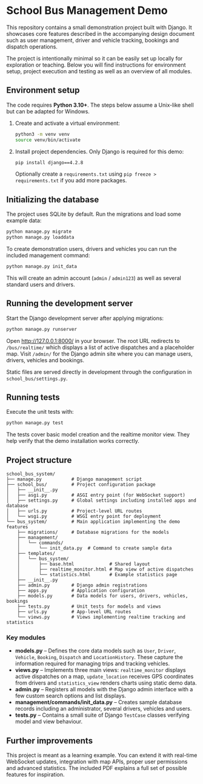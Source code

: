 # School Bus Management Demo

This repository contains a small demonstration project built with Django. It showcases core features described in the accompanying design document such as user management, driver and vehicle tracking, bookings and dispatch operations.

The project is intentionally minimal so it can be easily set up locally for exploration or teaching. Below you will find instructions for environment setup, project execution and testing as well as an overview of all modules.

## Environment setup

The code requires **Python 3.10+**. The steps below assume a Unix-like shell but can be adapted for Windows.

1. Create and activate a virtual environment:

   ```bash
   python3 -m venv venv
   source venv/bin/activate
   ```

2. Install project dependencies. Only Django is required for this demo:

   ```bash
   pip install django==4.2.8
   ```

   Optionally create a `requirements.txt` using `pip freeze > requirements.txt` if you add more packages.

## Initializing the database

The project uses SQLite by default. Run the migrations and load some example data:

```bash
python manage.py migrate
python manage.py loaddata
```

To create demonstration users, drivers and vehicles you can run the included management command:

```bash
python manage.py init_data
```

This will create an admin account (`admin` / `admin123`) as well as several standard users and drivers.

## Running the development server

Start the Django development server after applying migrations:

```bash
python manage.py runserver
```

Open <http://127.0.0.1:8000/> in your browser. The root URL redirects to `/bus/realtime/` which displays a list of active dispatches and a placeholder map. Visit `/admin/` for the Django admin site where you can manage users, drivers, vehicles and bookings.

Static files are served directly in development through the configuration in `school_bus/settings.py`.

## Running tests

Execute the unit tests with:

```bash
python manage.py test
```

The tests cover basic model creation and the realtime monitor view. They help verify that the demo installation works correctly.

## Project structure

```
school_bus_system/
├── manage.py           # Django management script
├── school_bus/         # Project configuration package
│   ├── __init__.py
│   ├── asgi.py         # ASGI entry point (for WebSocket support)
│   ├── settings.py     # Global settings including installed apps and database
│   ├── urls.py         # Project-level URL routes
│   └── wsgi.py         # WSGI entry point for deployment
└── bus_system/         # Main application implementing the demo features
    ├── migrations/     # Database migrations for the models
    ├── management/
    │   └── commands/
    │       └── init_data.py  # Command to create sample data
    ├── templates/
    │   └── bus_system/
    │       ├── base.html             # Shared layout
    │       ├── realtime_monitor.html # Map view of active dispatches
    │       └── statistics.html       # Example statistics page
    ├── __init__.py
    ├── admin.py        # Django admin registrations
    ├── apps.py         # Application configuration
    ├── models.py       # Data models for users, drivers, vehicles, bookings
    ├── tests.py        # Unit tests for models and views
    ├── urls.py         # App-level URL routes
    └── views.py        # Views implementing realtime tracking and statistics
```

### Key modules

- **models.py** – Defines the core data models such as `User`, `Driver`, `Vehicle`, `Booking`, `Dispatch` and `LocationHistory`. These capture the information required for managing trips and tracking vehicles.
- **views.py** – Implements three main views: `realtime_monitor` displays active dispatches on a map, `update_location` receives GPS coordinates from drivers and `statistics_view` renders charts using static demo data.
- **admin.py** – Registers all models with the Django admin interface with a few custom search options and list displays.
- **management/commands/init_data.py** – Creates sample database records including an administrator, several drivers, vehicles and users.
- **tests.py** – Contains a small suite of Django `TestCase` classes verifying model and view behaviour.

## Further improvements

This project is meant as a learning example. You can extend it with real-time WebSocket updates, integration with map APIs, proper user permissions and advanced statistics. The included PDF explains a full set of possible features for inspiration.

